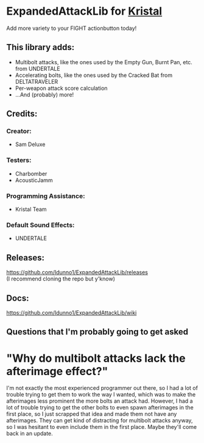 # ExpandedAttackLib for [Kristal](https://github.com/KristalTeam/Kristal)

Add more variety to your FIGHT actionbutton today!

## This library adds:

* Multibolt attacks, like the ones used by the Empty Gun, Burnt Pan, etc. from UNDERTALE
* Accelerating bolts, like the ones used by the Cracked Bat from DELTATRAVELER
* Per-weapon attack score calculation
* ...And (probably) more!

## Credits:

### Creator:
* Sam Deluxe

### Testers:
* Charbomber
* AcousticJamm

### Programming Assistance:
* Kristal Team

### Default Sound Effects:
* UNDERTALE

## Releases:
https://github.com/Idunno1/ExpandedAttackLib/releases<br>
(I recommend cloning the repo but y'know)

## Docs:
https://github.com/Idunno1/ExpandedAttackLib/wiki

## Questions that I'm probably going to get asked
# "Why do multibolt attacks lack the afterimage effect?"
I'm not exactly the most experienced programmer out there, so I had a lot of trouble trying to get them to work the way I wanted, which was to make the afterimages less prominent the more bolts an attack had. However, I had a lot of trouble trying to get the other bolts to even spawn afterimages in the first place, so I just scrapped that idea and made them not have any afterimages. They can get kind of distracting for multibolt attacks anyway, so I was hesitant to even include them in the first place. Maybe they'll come back in an update.